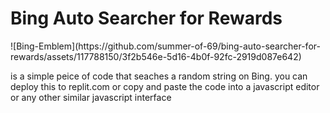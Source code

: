 <h1>Bing Auto Searcher for Rewards</h1>
<img>![Bing-Emblem](https://github.com/summer-of-69/bing-auto-searcher-for-rewards/assets/117788150/3f2b546e-5d16-4b0f-92fc-2919d087e642)</img>

<p>is a simple peice of code that seaches a random string on Bing.
you can deploy this to replit.com or copy and paste the code into a javascript editor or any other similar javascript interface</p>

